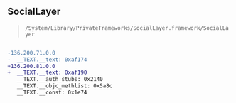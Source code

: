 ## SocialLayer

> `/System/Library/PrivateFrameworks/SocialLayer.framework/SocialLayer`

```diff

-136.200.71.0.0
-  __TEXT.__text: 0xaf174
+136.200.81.0.0
+  __TEXT.__text: 0xaf190
   __TEXT.__auth_stubs: 0x2140
   __TEXT.__objc_methlist: 0x5a8c
   __TEXT.__const: 0x1e74

```
